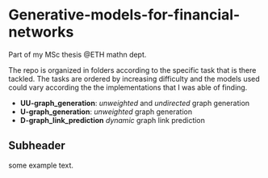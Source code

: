 # Generative-models-for-financial-networks

Part of my MSc thesis @ETH mathn dept.

The repo is organized in folders according to the specific task that is there tackled. The tasks are ordered by increasing difficulty and the models used could vary according the the implementations that I was able of finding.

- **UU-graph_generation**: *unweighted* and *undirected* graph generation
- **U-graph_generation**: *unweighted* graph generation
- **D-graph_link_prediction** *dynamic* graph link prediction

## Subheader 

some example text.
